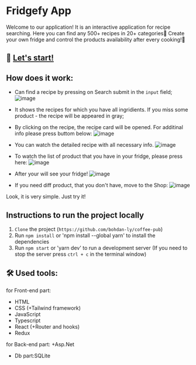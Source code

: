 # Fridgefy App
Welcome to our application! It is an interactive application for recipe searching.
Here you can find any 500+ recipes in 20+ categories🥩
Create your own fridge and control the products availability after every cooking!🍏

## 🔗 [Let's start!](https://anastasiya145.github.io/todo-app_react/)

## How does it work:
  - Can find a recipe by pressing on Search submit in the `input` field;
  ![image](https://user-images.githubusercontent.com/105457299/217359416-d77de76c-6d05-456e-9ceb-567639de68cc.png)

  - It shows the recipes for which you have all ingridients. If you miss some product - the recipe will be appeared in gray;
  - By clicking on the recipe, the recipe card will be opened. For additinal info please press buttom below:
  ![image](https://user-images.githubusercontent.com/105457299/217360873-794fff9f-ed8c-4197-a366-26d5b40c8873.png)
  - You can watch the detailed recipe with all necessary info.
  ![image](https://user-images.githubusercontent.com/105457299/217361184-e3b99f86-09a9-47fb-b60b-5d65afa5f2a7.png)

  - To watch the list of product that you have in your fridge, please press here:
  ![image](https://user-images.githubusercontent.com/105457299/217361544-1fa0941a-ff5a-41ef-bf90-b9eb8acbab8d.png)

  - After your will see your fridge!
  ![image](https://user-images.githubusercontent.com/105457299/217361667-7ee35d3e-115d-45e0-b75e-be5d4b2da790.png)

  - If you need diff product, that you don't have, move to the Shop:
  ![image](https://user-images.githubusercontent.com/105457299/217361867-7d8f9368-b48a-4150-b0e9-b18363d4c357.png)
  
 Look, it is very simple. Just try it!

## Instructions to run the project locally

  1. `Clone` the project (`https://github.com/bohdan-ly/coffee-pub`)
  2. Run `npm install` or 'npm install --global yarn' to install the dependencies
  3. Run `npm start` or 'yarn dev' to run a development server (If you need to stop the server press `ctrl + c` in the terminal window)

## 🛠 Used tools:
for Front-end part:
+ HTML 
+ CSS (+Tailwind framework)
+ JavaScript
+ Typescript
+ React (+Router and hooks)
+ Redux

for Back-end part:
+Asp.Net
+ Db part:SQLite
